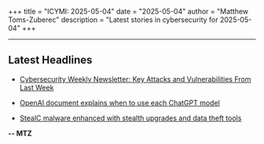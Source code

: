+++
title = "ICYMI: 2025-05-04"
date = "2025-05-04"
author = "Matthew Toms-Zuberec"
description = "Latest stories in cybersecurity for 2025-05-04"
+++

---------------------------------------------------------------------------
## Latest Headlines
- [Cybersecurity Weekly Newsletter: Key Attacks and Vulnerabilities From Last Week](https://cybersecuritynews.com/cybersecurity-weekly-digest/)

- [OpenAI document explains when to use each ChatGPT model](https://www.bleepingcomputer.com/news/artificial-intelligence/openai-document-explains-when-to-use-each-chatgpt-model/)

- [StealC malware enhanced with stealth upgrades and data theft tools](https://www.bleepingcomputer.com/news/security/stealc-malware-enhanced-with-stealth-upgrades-and-data-theft-tools/)

**-- MTZ**